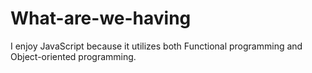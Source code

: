 # What-are-we-having
I enjoy JavaScript because it utilizes both Functional programming and Object-oriented programming. 
